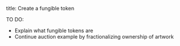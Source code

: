 title: Create a fungible token

TO DO:

- Explain what fungible tokens are
- Continue auction example by fractionalizing ownership of artwork
